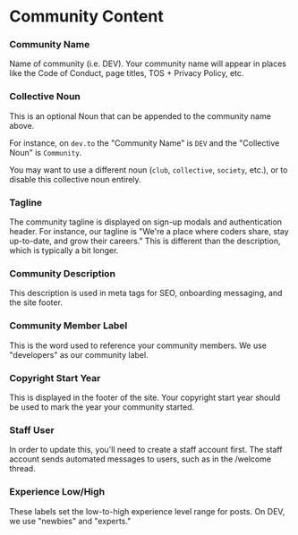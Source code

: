 # Community Content

### Community Name

Name of community \(i.e. DEV\). Your community name will appear in places like the Code of Conduct, page titles, TOS + Privacy Policy, etc. 

### Collective Noun

This is an optional Noun that can be appended to the community name above.

For instance, on `dev.to` the "Community Name" is `DEV` and the "Collective Noun" is `Community`.

You may want to use a different noun \(`club`, `collective`, `society`, etc.\), or to disable this collective noun entirely.

### Tagline

The community tagline is displayed on sign-up modals and authentication header. For instance, our tagline is "We're a place where coders share, stay up-to-date, and grow their careers." This is different than the description, which is typically a bit longer.

### Community Description

This description is used in meta tags for SEO, onboarding messaging, and the site footer.

### Community Member Label

This is the word used to reference your community members. We use "developers" as our community label.

### Copyright Start Year

This is displayed in the footer of the site. Your copyright start year should be used to mark the year your community started.

### Staff User

In order to update this, you'll need to create a staff account first. The staff account sends automated messages to users, such as in the /welcome thread.

### Experience Low/High

These labels set the low-to-high experience level range for posts.  On DEV, we use "newbies" and "experts."



